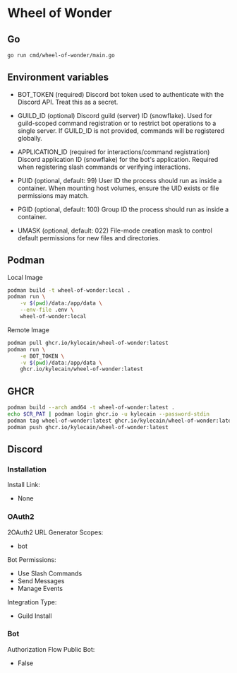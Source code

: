 # Wheel of Wonder

## Go

```zsh
go run cmd/wheel-of-wonder/main.go 
```

## Environment variables

- BOT_TOKEN (required)
    Discord bot token used to authenticate with the Discord API. Treat this as a secret.

- GUILD_ID (optional)
    Discord guild (server) ID (snowflake). Used for guild-scoped command registration or to restrict bot operations to a single server. If GUILD_ID is not provided, commands will be registered globally.

- APPLICATION_ID (required for interactions/command registration)
    Discord application ID (snowflake) for the bot's application. Required when registering slash commands or verifying interactions.

- PUID (optional, default: 99)
    User ID the process should run as inside a container. When mounting host volumes, ensure the UID exists or file permissions may match.

- PGID (optional, default: 100)
    Group ID the process should run as inside a container.

- UMASK (optional, default: 022)
    File-mode creation mask to control default permissions for new files and directories.

## Podman

Local Image

```zsh
podman build -t wheel-of-wonder:local .
podman run \
    -v $(pwd)/data:/app/data \
    --env-file .env \
    wheel-of-wonder:local
```

Remote Image

```zsh
podman pull ghcr.io/kylecain/wheel-of-wonder:latest
podman run \
    -e BOT_TOKEN \
    -v $(pwd)/data:/app/data \
    ghcr.io/kylecain/wheel-of-wonder:latest
```

## GHCR

```zsh
podman build --arch amd64 -t wheel-of-wonder:latest .
echo $CR_PAT | podman login ghcr.io -u kylecain --password-stdin
podman tag wheel-of-wonder:latest ghcr.io/kylecain/wheel-of-wonder:latest
podman push ghcr.io/kylecain/wheel-of-wonder:latest
```

## Discord

### Installation

Install Link:

* None

### OAuth2

2OAuth2 URL Generator
Scopes:

* bot

Bot Permissions:

* Use Slash Commands
* Send Messages
* Manage Events

Integration Type:

* Guild Install

### Bot

Authorization Flow
Public Bot:

* False
